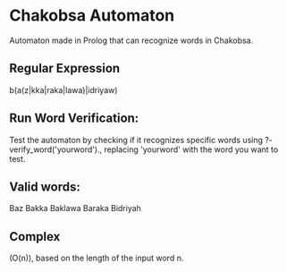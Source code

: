 # Chakobsa Automaton

Automaton made in Prolog that can recognize words in Chakobsa.

## Regular Expression
b(a(z|kka|raka|lawa)|idriyaw)

## Run Word Verification:

Test the automaton by checking if it recognizes specific words using ?- verify_word('yourword')., replacing 'yourword' with the word you want to test.

 ## Valid words:
 Baz
 Bakka
 Baklawa
 Baraka
 Bidriyah

## Complex
 (O(n)), based on the length of the input word n. 


 

